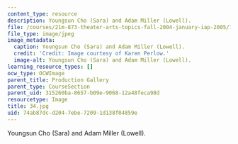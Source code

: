 ```yaml
---
content_type: resource
description: Youngsun Cho (Sara) and Adam Miller (Lowell).
file: /courses/21m-873-theater-arts-topics-fall-2004-january-iap-2005/74ab87dcd2047ebe72091d138f04859e_34.jpg
file_type: image/jpeg
image_metadata:
  caption: Youngsun Cho (Sara) and Adam Miller (Lowell).
  credit: 'Credit: Image courtesy of Karen Perlow.'
  image-alt: Youngsun Cho (Sara) and Adam Miller (Lowell).
learning_resource_types: []
ocw_type: OCWImage
parent_title: Production Gallery
parent_type: CourseSection
parent_uid: 315260ba-8657-b09e-9068-12a48feca98d
resourcetype: Image
title: 34.jpg
uid: 74ab87dc-d204-7ebe-7209-1d138f04859e
---
```

Youngsun Cho (Sara) and Adam Miller (Lowell).

